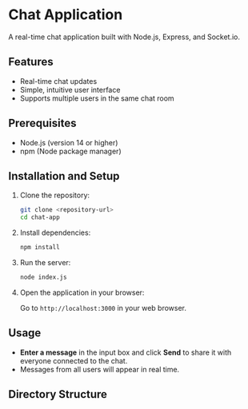 # Chat Application

A real-time chat application built with Node.js, Express, and Socket.io.

## Features

- Real-time chat updates
- Simple, intuitive user interface
- Supports multiple users in the same chat room

## Prerequisites

- Node.js (version 14 or higher)
- npm (Node package manager)

## Installation and Setup

1. Clone the repository:

    ```bash
    git clone <repository-url>
    cd chat-app
    ```

2. Install dependencies:

    ```bash
    npm install
    ```

3. Run the server:

    ```bash
    node index.js
    ```

4. Open the application in your browser:

    Go to `http://localhost:3000` in your web browser.

## Usage

- **Enter a message** in the input box and click **Send** to share it with everyone connected to the chat.
- Messages from all users will appear in real time.

## Directory Structure

